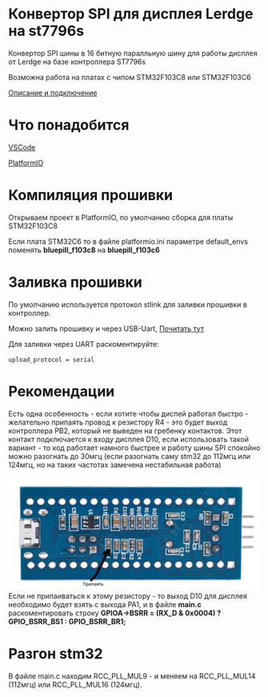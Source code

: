 # Конвертор SPI для дисплея Lerdge на st7796s

Конвертор SPI шины в 16 битную паралльную шину для работы дисплея от Lerdge на базе контроллера ST7796s
 
Возможна работа на платах с чипом STM32F103C8 или STM32F103C6

[Описание и подключение](https://github.com/trambouter/fb_st7796s_lerdge)

# Что понадобится
[VSCode](https://code.visualstudio.com/)

[PlatformIO](https://platformio.org/)

# Компиляция прошивки

Открываем проект в PlatformIO, по умолчанию сборка для платы STM32F103C8

Если плата STM32C6 то в файле platformio.ini параметре default_envs поменять __bluepill_f103c8__ на __bluepill_f103c6__

# Заливка прошивки

По умолчанию используется протокол stlink для заливки прошивки в контроллер.

Можно залить прошивку и через USB-Uart, [Почитать тут](https://istarik.ru/blog/stm32/111.html)

Для заливки через UART раскоментируйте:
```
upload_protocol = serial
```
# Рекомендации

Есть одна особенность - если хотите чтобы диспей работал быстро - желательно припаять провод к резистору R4 - это будет выход контроллера PB2, который не выведен на гребенку контактов. Этот контакт подключается к входу дисплея D10, если использовать такой вариант - то код работает намного быстрее и работу шины SPI спокойно можно разогнать до 30мгц (если разогнать саму stm32 до 112мгц или 124мгц, но на таких частотах замечена нестабильная работа)

![](https://github.com/trambouter/fb_st7796s_lerdge/raw/main/images/Bluepill_R4.jpg)
Если не припаиваться к этому резистору - то выход D10 для дисплея необходимо будет взять с выхода PA1, и в файле __main.c__ раскоментировать строку **GPIOA->BSRR = (RX_D & 0x0004) ? GPIO_BSRR_BS1 : GPIO_BSRR_BR1;**

# Разгон stm32

В файле main.c находим RCC_PLL_MUL9 - и меняем на RCC_PLL_MUL14 (112мгц) или RCC_PLL_MUL16 (124мгц).

